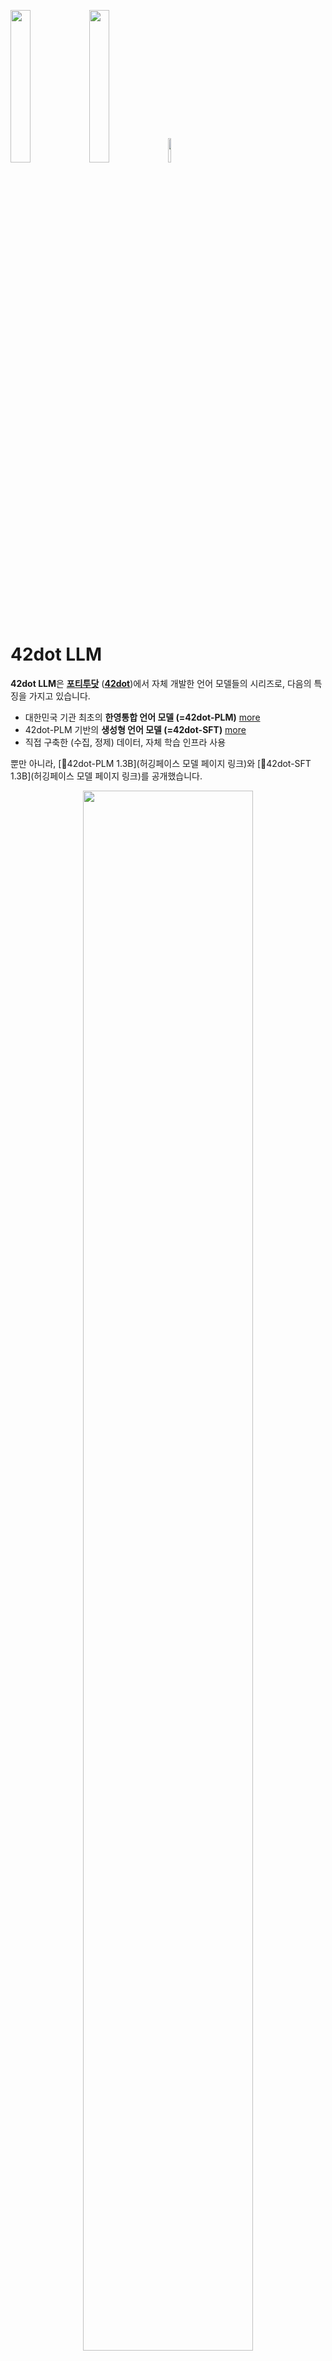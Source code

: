 <img src="asset/42dot.png" width="25%" height="25%" /><img src="asset/tagline.png" width="25%" height="25%" /><img src="asset/asterisk.png" width="10%" height="10%" />

# 42dot LLM

**42dot LLM**은 [**포티투닷**](https://42dot.ai/) ([**42dot**](https://42dot.ai/))에서 자체 개발한 언어 모델들의 시리즈로, 다음의 특징을 가지고 있습니다.
- 대한민국 기관 최초의 **한영통합 언어 모델 (=42dot-PLM)** [more](#42dot-plm-사전-학습-모델)
- 42dot-PLM 기반의 **생성형 언어 모델 (=42dot-SFT)** [more](#42dot-sft-생성형-언어-모델)
- 직접 구축한 (수집, 정제) 데이터, 자체 학습 인프라 사용

뿐만 아니라, [🤗42dot-PLM 1.3B](허깅페이스 모델 페이지 링크)와 [🤗42dot-SFT 1.3B](허깅페이스 모델 페이지 링크)를 공개했습니다.


<figure align="center">
<img src="asset/42dot-sft-demo.gif" width="80%" height="80%" />
<figcaption><b>42dot-SFT의 [example_cli.py](#사용법) 실행 예제</b></figcaption>
</figure>

---

## 42dot-PLM (사전 학습 모델)
### 아키텍처
42dot-PLM은 [LLaMA 2](https://ai.meta.com/research/publications/llama-2-open-foundation-and-fine-tuned-chat-models/) 와 유사한 Transformer decoder 아키텍처를 사용했고, 모델 하이퍼파라미터는 아래와 같습니다.

| Params | Layers | Attention heads | Hidden size | FFN size |
| :-- | :--: | :--: | :--: | :--: |
| 1.3B | 24 | 32 | 2,048 | 5,632 |

학습 세팅은 아래와 같습니다.

| Params | Global batch size\* | Initial learning rate | Train iter.\* | Max length\* | Weight decay |
| :-- | :--: | :--: | :--: | :--: | :--: |
| 1.3B | 4.0M | 4e-4 | 1.0T | 2K | 0.1 |

(\* 단위: tokens)

### 학습

42dot-PLM의 학습은 A100 80G 256장을 사용했고, 학습에 소요된 시간은 아래와 같습니다.

| Model | 42dot-PLM |
| :-- | :--: |
| Time (approx.) | 6 days |


### 학습 데이터셋
42dot-PLM의 학습 데이터는 모두 웹 상에 공개된 데이터를 이용해 진행했고, 그 구성은 아래와 같습니다.
- 한국어: 약 100B 토큰
  - [직지 프로젝트](http://jikji.duckdns.org/), [mC4](https://huggingface.co/datasets/mc4), [LBox Open](https://github.com/lbox-kr/lbox-open), [KLUE](https://huggingface.co/datasets/klue), [위키피디아 (한국어)](https://ko.wikipedia.org/) 등 포함
- 영어: 약 1.3T 토큰
  - [The Pile](https://github.com/EleutherAI/the-pile), [RedPajama](https://github.com/togethercomputer/RedPajama-Data), [C4](https://huggingface.co/datasets/c4) 등 포함

### 토크나이저
Byte-level BPE 토크나이저를 사용했고, 학습 데이터셋에서 1,000만 건의 문서를 샘플링해 학습했습니다. Vocabulary 크기는 약 50K입니다.

### Zero-shot 성능 평가
42dot-PLM 및 비슷한 파라미터 크기의 타 PLM과의 성능을 비교하기 위해 한국어 및 영어 Zero-shot 벤치마크를 진행했고, 아래의 평가결과는 [lm-eval-harness](https://github.com/EleutherAI/lm-evaluation-harness/tree/polyglot)를 이용해 도출했습니다.
#### 한국어
- 비교대상:
  - [Polyglot-Ko 1.3B](https://github.com/EleutherAI/polyglot): [GPT-NeoX](https://github.com/EleutherAI/gpt-neox) 아키텍처로 한국어 213B 토큰 (863 GB)을 학습한 모델
  - [KoGPT2 1.2B](https://github.com/SKT-AI/KoGPT2): GPT 아키텍처로 40GB 이상의 한국어 데이터셋을 학습한 모델
  - [XGLM 1.7B](https://huggingface.co/facebook/xglm-1.7B): [GPT-3](https://arxiv.org/abs/2005.14165) 아키텍처로 한국어를 포함한 30개 국어, 500B 토큰을 학습한 모델
  - [PolyLM 1.7B](https://huggingface.co/DAMO-NLP-MT/polylm-1.7b): LLaMA 아키텍처로 한국어를 포함한 18개 국어, 640B 토큰을 학습한 모델
- 평가 데이터셋:
  - [KoBEST](https://huggingface.co/datasets/skt/kobest_v1): BoolQ, COPA, HellaSwag, SentiNeg 의 4개 태스크

<figure align="center">
<img src="asset/plm_benchmark_ko.png" width="90%" height="90%"/>
<figcaption><b>42dot-PLM의 한국어 성능</b></figcaption>
</figure>

|Tasks / Macro-F1|[KoGPT2](https://github.com/SKT-AI/KoGPT2) <br>1.2B|[Polyglot-Ko](https://github.com/EleutherAI/polyglot) <br>1.3B|[XGLM](https://huggingface.co/facebook/xglm-1.7B) <br>1.7B|[PolyLM](https://huggingface.co/DAMO-NLP-MT/polylm-1.7b) <br>1.7B|42dot-PLM <br>1.3B|
|--------------|-----------|----------------|---------|-----------|------------------------|
|boolq         |0.337      |0.355           |**0.502**    |0.334      |0.424                   |
|copa          |0.67       |**0.721**           |0.616    |0.513      |0.698                   |
|hellaswag     |0.404      |0.401           |0.374    |0.321      |**0.438**                   |
|sentineg      |0.606      |0.679           |0.46     |0.382      |**0.74**                   |
|**average**       |0.504      |0.539           |0.488    |0.388      |**0.575**                   |
#### 영어
- 비교대상:
  - [OPT 1.3B](https://huggingface.co/facebook/opt-1.3b): GPT-3 아키텍처로 영어 300B 토큰을 학습한 모델
  - [MPT 1B](https://huggingface.co/mosaicml/mpt-1b-redpajama-200b): [MPT](https://www.mosaicml.com/blog/mpt-7b) 아키텍처로 RedPajama 데이터의 200B 토큰을 학습한 모델
  - XGLM 1.7B
  - PolyLM 1.7B

<figure align="center">
<img src="asset/plm_benchmark_en.png" width="90%" height="90%"/>
<figcaption><b>42dot-PLM의 영어 성능</b></figcaption>
</figure>


| Tasks / Metric         | MPT <br>1B | OPT <br>1.3B | XGLM <br>1.7B | PolyLM <br>1.7B | 42dot-PLM <br>1.3B |
| ---------------------- | ------ | -------- | --------- | ----------- | ------------------------ |
| anli_r1/acc            | 0.309  | **0.341**    | 0.334     | 0.336       | 0.303                    |
| anli_r2/acc            | 0.334  | **0.339**    | 0.331     | 0.314       | 0.337                    |
| anli_r3/acc            | 0.33   | 0.336    | 0.333     | **0.339**       | 0.328                    |
| arc_challenge/acc      | 0.268  | 0.234    | 0.21      | 0.198       | **0.287**                    |
| arc_challenge/acc_norm | 0.291  | 0.295    | 0.243     | 0.256       | **0.319**                     |
| arc_easy/acc           | 0.608  | 0.571    | 0.537     | 0.461       | **0.617**                    |
| arc_easy/acc_norm      | **0.555**  | 0.51     | 0.479     | 0.404       | 0.548                    |
| boolq/acc              | 0.517  | 0.578    | 0.585     | 0.617       | **0.62**                  |
| hellaswag/acc          | **0.415**  | **0.415**    | 0.362     | 0.322       | 0.412                    |
| hellaswag/acc_norm     | 0.532  | **0.537**    | 0.458     | 0.372       | 0.527                    |
| openbookqa/acc         | **0.238**  | 0.234    | 0.17      | 0.166       | 0.212                    |
| openbookqa/acc_norm    | **0.334**  | **0.334**    | 0.298     | **0.334**       | 0.328                    |
| piqa/acc               | 0.714  | **0.718**    | 0.697     | 0.667       | 0.711                    |
| piqa/acc_norm          | 0.72   | **0.724**    | 0.703     | 0.649       | 0.721                    |
| record/f1              | 0.84   | **0.857**    | 0.775     | 0.681       | 0.841                    |
| record/em              | 0.832  | **0.849**    | 0.769     | 0.674       | 0.834                    |
| rte/acc                | 0.541  | 0.523    | **0.559**     | 0.513       | 0.524                    |
| truthfulqa_mc/mc1      | 0.224  | 0.237    | 0.215     | **0.251**       | 0.247                    |
| truthfulqa_mc/mc2      | 0.387  | 0.386    | 0.373     | **0.428**       | 0.392                    |
| wic/acc                | 0.498  | **0.509**    | 0.503     | 0.5         | 0.502                    |
| winogrande/acc         | 0.574  | **0.595**    | 0.55      | 0.519       | 0.579                    |
| **avearge**                | 0.479  | 0.482    | 0.452     | 0.429       | **0.485**                    |


---

## 42dot-SFT (생성형 언어 모델)
42dot-SFT는 42dot-PLM에 SFT (Supervised Fine-Tuning)를 수행한 모델로, 학습을 위한 파라미터는 아래와 같습니다.

| Model | Global Batch Size | Learning rate | Epochs | Max length | Weight decay | Warmup ratio |
| :-- | :--: | :--: | :--: | :--: | :--: | :--: |
| 1.3B | 16 | 2e-5 | 3 | 2,048 | 0 | 0.03 |

A100 80G GPU 8장을 학습에 사용했습니다.

| Model | 42dot-SFT |
| :-- | :--: |
| Time (approx.) | 20 hours |

### 학습 데이터셋

질문/요청 및 이에 대한 응답으로 이루어진 Single/Multi-turn 형태의 대화 데이터를 학습에 사용했습니다.
- 42dot-SFT의 학습 데이터 관련 내용은 공개하지 않습니다. 대신, 이미 공개되어 있는 다양한 한국어 ([evolve-instruct](https://github.com/lcw99/evolve-instruct), [ko-lima-vicuna](https://huggingface.co/datasets/changpt/ko-lima-vicuna), 등) 및 영어 ([ShareGPT](https://sharegpt.com), [OpenAssistant](https://huggingface.co/datasets/OpenAssistant/oasst1), etc.)의 Single/Multi-turn 대화 데이터를 참고할 수 있습니다.

### 평가
- 비교대상:
  - [ChatGPT](https://chat.openai.com/): OpenAI가 공개한 생성형 언어 모델 서비스 (GPT-3.5 및 GPT-4)
  - [Bard](https://bard.google.com/): Google이 공개한 생성형 언어 모델 서비스
  - [KORani-v2-13B](https://huggingface.co/KRAFTON/KORani-v1-13B): LLaMA 13B을 한국어 데이터셋으로 파인튜닝한 모델

| Model | GPT-3.5 |  GPT-4   |   Bard   | KORani | 42dot-SFT |
| :-- |:-------:|:--------:|:--------:|:------:|:---------:|
| Params | Unknown | Unknown | Unknown |  13B   |   1.3B    |

- 평가 데이터셋:
  - 10가지의 카테고리에서 총 121개의 태스크로 구성했습니다. [dataset](eval/benchmark_set_v2.csv)
- 평가 방법:
  - GPT-4를 평가 수단으로 사용했고, <태스크, 질문, 응답>을 포함하는 [프롬프트](eval/eval_prompt.yaml)를 입력으로 6가지 항목에 대해 각 비교대상의 응답을 평가했습니다.

<figure align="center">
<img src="asset/Ko-Score.png" width="70%" height="70%"/>
<figcaption><b>한국어 평가 데이터셋에 대한 응답 품질 평가</b></figcaption>
</figure>

<figure align="center">
<img src="asset/42dot-SFT-vs.png" width="70%" height="70%"/>
<figcaption><b>상용 서비스와 42dot-SFT의 응답 비교</b></figcaption>
</figure>

---

### 모델 공개

- 🤗[42dot-PLM 1.3B](허깅페이스 링크)
- 🤗[42dot-SFT 1.3B](허깅페이스 링크)

---

## 사용법
본 리포지토리에는 간단한 생성 코드를 함께 제공하며, 아래 명령을 통해 관련 패키지를 설치하고 직접 모델을 구동해 볼 수 있습니다.

```bash
$ pip install -r requirements.txt
$ python example_cli.py
```

기본적으로 디바이스 설정을 자동으로 찾으며, CPU 또는 메모리 여유가 충분한 GPU를 자동으로 찾아 최적의 디바이스에서 동작하도록 설계되어 있습니다. 또한 `--device=cpu` 옵션으로 항상 CPU에서 구동할 수 있으며, 별도의 Quantization 옵션 없이도 M1 맥북 프로에서는 CPU 옵션으로 로컬 구동(약 4GB 정도 여유 메모리 필요)이 가능합니다. 이외에도 생성과 관련한 다양한 옵션을 지원하며 `--help`로 도움말을 확인할 수 있습니다.

```bash
$ python example_cli.py --help
```

---

## 한계점
다른 LLM과 마찬가지로 42dot LLM도 여러 한계를 가지고 있습니다. 42dot LLM를 활용할 때 이러한 한계점들을 감안하기 바랍니다.
- 언어 모델은 [환각 (Hallucination)](https://en.wikipedia.org/wiki/Hallucination_(artificial_intelligence))이라는 근본적인 문제가 있습니다. 마찬가지로 언어 모델인 42dot LLM도 이러한 환각 문제를 가지고 있으며, 생성하는 내용이 사실과 일치하지 않을 수 있습니다.
- 자체적으로 42dot-SFT의 학습 데이터를 구축하면서 케이스를 최대한 다양화했지만, 미처 포함하지 못한 질문-응답 케이스가 존재할 수 있기 때문에 기대하는 형태의 응답을 생성하지 못할 수 있습니다. 
- 동일한 입력에 대해 매번 다른 응답을 생성할 수 있습니다. 또한, 사용자가 입력한 질문/요청인 프롬프트에 민감합니다. 예를 들어, 주어진 질문에 정확한 답변을 생성했더라도, 동일한 내용에 표현 방식만 다른 질문/요청에 전혀 다른 응답을 생성할 수 있습니다.
- 생성 결과에 별도의 필터링을 적용하지 않았습니다. 따라서 도덕, 인종, 문화, 성별, 나이, 지역, 종교, 정치성향 등에 대해 편향적이거나 부적절한 응답을 생성할 수 있습니다.

---

## 라이센스
- 데이터: 42dot-SFT 학습에 ShareGPT를 포함한 ChatGPT의 데이터를 일부 사용했습니다. 해당 데이터에 대해서는 OpenAI에 의해 생성된 데이터의 [약관](https://openai.com/policies/terms-of-use)과 ShareGPT의 [Privacy Practices](https://chrome.google.com/webstore/detail/sharegpt-share-your-chatg/daiacboceoaocpibfodeljbdfacokfjb)를 따릅니다.
- 모델: [공개한 모델](#모델-공개)은 42dot의 R&D 결과물로서, [Apache License 2.0](LICENSE)를 따릅니다.

---

## 유의사항
42dot LLM을 통해 생성한 내용은 42dot의 입장과 무관하며, 42dot은 생성 내용 및 이로 인해 발생하는 문제에 대해 책임지지 않습니다.

## 채용안내
저희와 함께 자체 언어 모델을 더욱 고도화해 나갈 인재를 모집하고 있습니다. 풍부한 GPU 인프라와 함께 최고의 LLM을 만들어나갈 분들의 많은 지원 바랍니다.

- [LLM Research Engineer](https://42dot.ai/careers/openroles/4f10dddd-9022-4871-81ed-27c6cfc4c47d)
- [LLM Data Engineer](https://42dot.ai/careers/openroles/d139f03e-6cf7-4019-be44-f97f441738ee)

---

## Citation

```
@misc{42dot2023llm,
      title={42dot LLM: Instruction Tuned Large Language Model by 42dot},
      author={Woo-Jong Ryu and Sang-Kil Park and Jinwoo Park and Seongmin Lee and Yongkeun Hwang},
      year={2023},
      url = {https://github.com/42dot/42dot_LLM},
      version = {pre-release},
}
```
